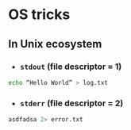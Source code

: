 # OS tricks

## In Unix ecosystem
- ### `stdout` (file descriptor = 1)
```bash
echo “Hello World” > log.txt
```
- ### `stderr` (file descriptor = 2)
```bash
asdfadsa 2> error.txt
```
